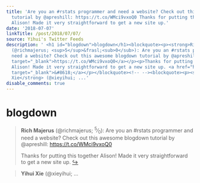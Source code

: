 ```yaml
---
title: 'Are you an #rstats programmer and need a website? Check out this awesome blogdown
  tutorial by @apreshill: https://t.co/WMci9vxoQ0 Thanks for putting this together
  Alison! Made it very straightforward to get a new site up.'
date: '2018-07-07'
linkTitle: /post/2018/07/07/
source: Yihui's Twitter Feeds
description: ' <h1 id="blogdown">blogdown</h1><blockquote><p><strong>Rich Majerus</strong>
  (@richmajerus; <sup>5</sup>&frasl;<sub>0</sub>): Are you an #rstats programmer and
  need a website? Check out this awesome blogdown tutorial by @apreshill: <a href="https://t.co/WMci9vxoQ0"
  target="_blank">https://t.co/WMci9vxoQ0</a></p><p>Thanks for putting this together
  Alison! Made it very straightforward to get a new site up. <a href="https://twitter.com/xieyihui/status/1015242572577591296"
  target="_blank">&#8618;</a></p></blockquote><!-- --><blockquote><p><strong>Yihui
  Xie</strong> (@xieyihui; ...'
disable_comments: true
---
```

 <h1 id="blogdown">blogdown</h1><blockquote><p><strong>Rich Majerus</strong> (@richmajerus; <sup>5</sup>&frasl;<sub>0</sub>): Are you an #rstats programmer and need a website? Check out this awesome blogdown tutorial by @apreshill: <a href="https://t.co/WMci9vxoQ0" target="_blank">https://t.co/WMci9vxoQ0</a></p><p>Thanks for putting this together Alison! Made it very straightforward to get a new site up. <a href="https://twitter.com/xieyihui/status/1015242572577591296" target="_blank">&#8618;</a></p></blockquote><!-- --><blockquote><p><strong>Yihui Xie</strong> (@xieyihui; ...